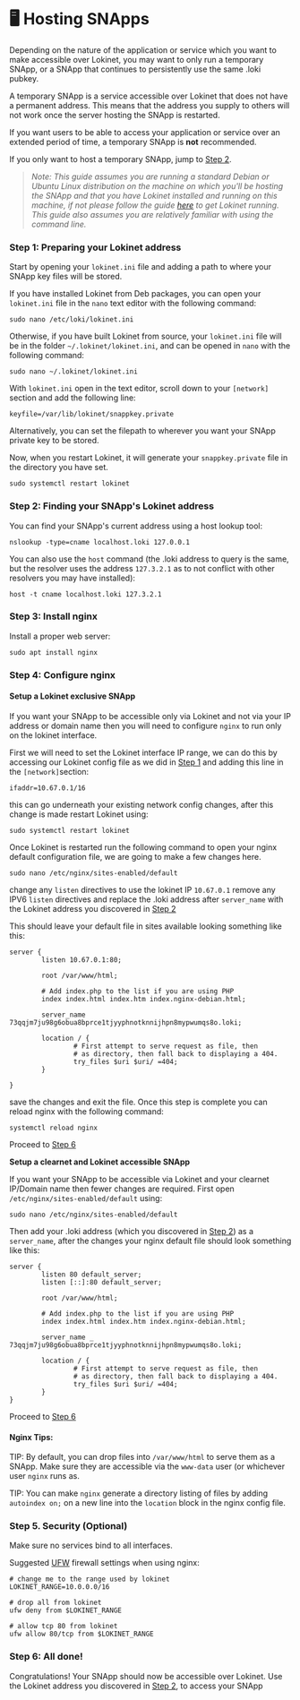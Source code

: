 # 🖥 Hosting SNApps

Depending on the nature of the application or service which you want to make accessible over Lokinet, you may want to only run a temporary SNApp, or a SNApp that continues to persistently use the same .loki pubkey.

A temporary SNApp is a service accessible over Lokinet that does not have a permanent address. This means that the address you supply to others will not work once the server hosting the SNApp is restarted.

If you want users to be able to access your application or service over an extended period of time, a temporary SNApp is **not** recommended.

If you only want to host a temporary SNApp, jump to [Step 2](hosting-snapps.md#step-2-finding-your-snapps-lokinet-address).

> _Note: This guide assumes you are running a standard Debian or Ubuntu Linux distribution on the machine on which you'll be hosting the SNApp and that you have Lokinet installed and running on this machine, if not please follow the guide_ [_here_](../guides/installing-on-linux-cli.md) _to get Lokinet running. This guide also assumes you are relatively familiar with using the command line._

### Step 1: Preparing your Lokinet address

Start by opening your `lokinet.ini` file and adding a path to where your SNApp key files will be stored.

If you have installed Lokinet from Deb packages, you can open your `lokinet.ini` file in the `nano` text editor with the following command:

```
sudo nano /etc/loki/lokinet.ini
```

Otherwise, if you have built Lokinet from source, your `lokinet.ini` file will be in the folder `~/.lokinet/lokinet.ini`, and can be opened in `nano` with the following command:

```
sudo nano ~/.lokinet/lokinet.ini
```

With `lokinet.ini` open in the text editor, scroll down to your `[network]` section and add the following line:

```
keyfile=/var/lib/lokinet/snappkey.private
```

Alternatively, you can set the filepath to wherever you want your SNApp private key to be stored.

Now, when you restart Lokinet, it will generate your `snappkey.private` file in the directory you have set.

```
sudo systemctl restart lokinet
```

### Step 2: Finding your SNApp's Lokinet address

You can find your SNApp's current address using a host lookup tool:

```
nslookup -type=cname localhost.loki 127.0.0.1
```

You can also use the `host` command (the .loki address to query is the same, but the resolver uses the address `127.3.2.1` as to not conflict with other resolvers you may have installed):

```
host -t cname localhost.loki 127.3.2.1
```

### Step 3: Install nginx

Install a proper web server:

```
sudo apt install nginx
```

### Step 4: Configure nginx

#### Setup a Lokinet exclusive SNApp

If you want your SNApp to be accessible only via Lokinet and not via your IP address or domain name then you will need to configure `nginx` to run only on the lokinet interface.

First we will need to set the Lokinet interface IP range, we can do this by accessing our Lokinet config file as we did in [Step 1](hosting-snapps.md#step-1-preparing-your-lokinet-address) and adding this line in the `[network]`section:&#x20;

```
ifaddr=10.67.0.1/16
```

this can go underneath your existing network config changes, after this change is made restart Lokinet using:&#x20;

```
sudo systemctl restart lokinet
```

Once Lokinet is restarted run the following command to open your nginx default configuration file, we are going to make a few changes here.

```
sudo nano /etc/nginx/sites-enabled/default
```

change any `listen` directives to use the lokinet IP `10.67.0.1` remove any IPV6 `listen` directives and replace the .loki address after `server_name` with the Lokinet address you discovered in [Step 2](hosting-snapps.md#step-2-finding-your-snapps-lokinet-address)

This should leave your default file in sites available looking something like this:

```
server {
        listen 10.67.0.1:80;

        root /var/www/html;

        # Add index.php to the list if you are using PHP
        index index.html index.htm index.nginx-debian.html;

        server_name 73qqjm7ju98g6obua8bprce1tjyyphnotknnijhpn8mypwumqs8o.loki;

        location / {
                # First attempt to serve request as file, then
                # as directory, then fall back to displaying a 404.
                try_files $uri $uri/ =404;
        }

}
```

save the changes and exit the file. Once this step is complete you can reload nginx with the following command:&#x20;

```
systemctl reload nginx
```

Proceed to [Step 6](hosting-snapps.md#step-6-all-done)

**Setup a clearnet and Lokinet accessible SNApp**

If you want your SNApp to be accessible via Lokinet and your clearnet IP/Domain name then fewer changes are required. First open `/etc/nginx/sites-enabled/default` using:

```
sudo nano /etc/nginx/sites-enabled/default
```

Then add your .loki address (which you discovered in [Step 2](hosting-snapps.md#step-2-finding-your-snapps-lokinet-address)) as a `server_name`, after the changes your nginx default file should look something like this:

```
server {
        listen 80 default_server;
        listen [::]:80 default_server;

        root /var/www/html;

        # Add index.php to the list if you are using PHP
        index index.html index.htm index.nginx-debian.html;

        server_name _ 73qqjm7ju98g6obua8bprce1tjyyphnotknnijhpn8mypwumqs8o.loki;

        location / {
                # First attempt to serve request as file, then
                # as directory, then fall back to displaying a 404.
                try_files $uri $uri/ =404;
        }
}
```

Proceed to [Step 6](hosting-snapps.md#step-6-all-done)

#### Nginx Tips:

TIP: By default, you can drop files into `/var/www/html` to serve them as a SNApp. Make sure they are accessible via the `www-data` user (or whichever user `nginx` runs as.

TIP: You can make `nginx` generate a directory listing of files by adding `autoindex on;` on a new line into the `location` block in the nginx config file.

### Step 5. Security (Optional)

Make sure no services bind to all interfaces.

Suggested [UFW](https://wiki.ubuntu.com/UncomplicatedFirewall) firewall settings when using nginx:

```
# change me to the range used by lokinet
LOKINET_RANGE=10.0.0.0/16

# drop all from lokinet
ufw deny from $LOKINET_RANGE

# allow tcp 80 from lokinet
ufw allow 80/tcp from $LOKINET_RANGE
```

### Step 6: All done!

Congratulations! Your SNApp should now be accessible over Lokinet. Use the Lokinet address you discovered in [Step 2](hosting-snapps.md#step-2-finding-your-snapps-lokinet-address), to access your SNApp

